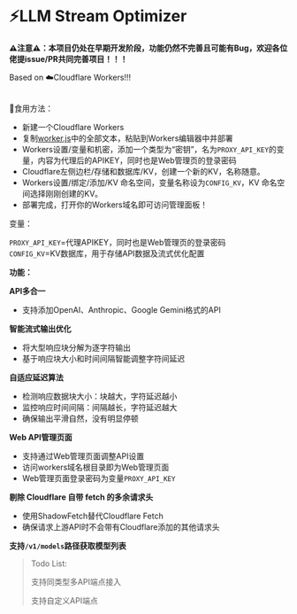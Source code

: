 # ⚡LLM Stream Optimizer


**⚠️注意⚠️：本项目仍处在早期开发阶段，功能仍然不完善且可能有Bug，欢迎各位佬提issue/PR共同完善项目！！！**
<br>

Based on ☁️Cloudflare Workers!!!

<br>
🍗食用方法：


- 新建一个Cloudflare Workers
- 复制[worker.js](https://github.com/GeorgeXie2333/LLM-Stream-Optimizer/blob/main/worker.js)中的全部文本，粘贴到Workers编辑器中并部署
- Workers设置/变量和机密，添加一个类型为“密钥”，名为`PROXY_API_KEY`的变量，内容为代理后的APIKEY，同时也是Web管理页的登录密码
- Cloudflare左侧边栏/存储和数据库/KV，创建一个新的KV，名称随意。
- Workers设置/绑定/添加/KV 命名空间，变量名称设为`CONFIG_KV`，KV 命名空间选择刚刚创建的KV。
- 部署完成，打开你的Workers域名即可访问管理面板！




变量：

`PROXY_API_KEY`=代理APIKEY，同时也是Web管理页的登录密码<br>
`CONFIG_KV`=KV数据库，用于存储API数据及流式优化配置



**功能：**

**API多合一**
- 支持添加OpenAI、Anthropic、Google Gemini格式的API

**智能流式输出优化**
- 将大型响应块分解为逐字符输出
- 基于响应块大小和时间间隔智能调整字符间延迟

**自适应延迟算法**
- 检测响应数据块大小：块越大，字符延迟越小
- 监控响应时间间隔：间隔越长，字符延迟越大
- 确保输出平滑自然，没有明显停顿

**Web API管理页面**
- 支持通过Web管理页面调整API设置
- 访问workers域名根目录即为Web管理页面
- Web管理页面登录密码为变量`PROXY_API_KEY`

**剔除 Cloudflare 自带 fetch 的多余请求头**
- 使用ShadowFetch替代Cloudflare Fetch
- 确保请求上游API时不会带有Cloudflare添加的其他请求头


**支持`/v1/models`路径获取模型列表**

> Todo List:
> 
> 支持同类型多API端点接入
> 
> 支持自定义API端点
